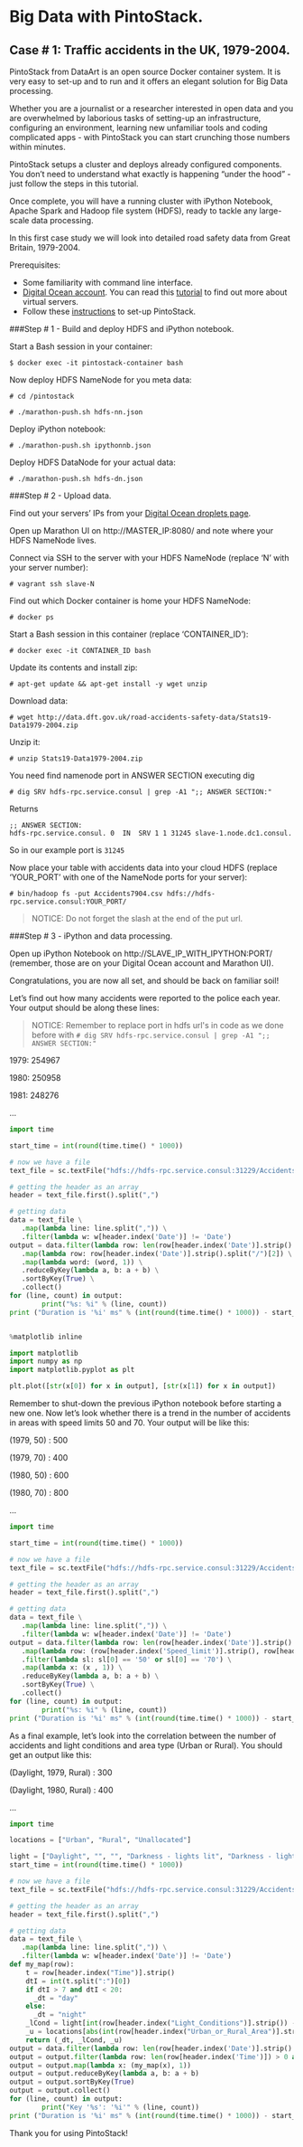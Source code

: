 # Big Data with PintoStack.
##  Case # 1: Traffic accidents in the UK, 1979-2004.
PintoStack from DataArt is an open source Docker container system. It is very easy to set-up and to run and it offers an elegant solution for Big Data processing. 

Whether you are a journalist or a researcher interested in open data and you are overwhelmed by laborious tasks of setting-up an infrastructure, configuring an environment, learning new unfamiliar tools and coding complicated apps - with PintoStack you can start crunching those numbers within minutes.

PintoStack setups a cluster and deploys already configured components. You don’t need to understand what exactly is happening “under the hood” - just follow the steps in this tutorial.  

Once complete, you will have a running cluster with iPython Notebook, Apache Spark and Hadoop file system (HDFS), ready to tackle any large-scale data processing.

In this first case study we will look into detailed road safety data from Great Britain, 1979-2004.
 
Prerequisites:
- Some familiarity with command line interface.
- [Digital Ocean account](https://cloud.digitalocean.com/login). You can read this [tutorial](https://www.digitalocean.com/community/tutorials/how-to-create-your-first-digitalocean-droplet-virtual-server) to find out more about virtual servers.
- Follow these [instructions](../../README.md) to set-up PintoStack.

###Step # 1 - Build and deploy HDFS and iPython notebook.

Start a Bash session in your container:

```$ docker exec -it pintostack-container bash```

Now deploy HDFS NameNode for you meta data:

```# cd /pintostack```

```# ./marathon-push.sh hdfs-nn.json```

Deploy iPython notebook:

```# ./marathon-push.sh ipythonnb.json```

Deploy HDFS DataNode for your actual data:

```# ./marathon-push.sh hdfs-dn.json```

###Step # 2 - Upload data.

Find out your servers’ IPs from your [Digital Ocean droplets page](https://cloud.digitalocean.com/droplets).

Open up Marathon UI on http://MASTER_IP:8080/ and note where your HDFS NameNode lives.

Connect via SSH to the server with your HDFS NameNode (replace ‘N’ with your server number):

```# vagrant ssh slave-N```

Find out which Docker container is home your HDFS NameNode:

```# docker ps```

Start a Bash session in this container (replace ‘CONTAINER_ID’):

```# docker exec -it CONTAINER_ID bash```

Update its contents and install zip:

```# apt-get update && apt-get install -y wget unzip```

Download data:

```# wget http://data.dft.gov.uk/road-accidents-safety-data/Stats19-Data1979-2004.zip```

Unzip it:

```# unzip Stats19-Data1979-2004.zip```

You need find namenode port in ANSWER SECTION executing dig

```# dig SRV hdfs-rpc.service.consul | grep -A1 ";; ANSWER SECTION:" ```          

Returns

```
;; ANSWER SECTION:
hdfs-rpc.service.consul. 0	IN	SRV	1 1 31245 slave-1.node.dc1.consul.
```

So in our example port is ```31245```

Now place your table with accidents data into your cloud HDFS (replace ‘YOUR_PORT’ with one of the NameNode ports for your server):

```# bin/hadoop fs -put Accidents7904.csv hdfs://hdfs-rpc.service.consul:YOUR_PORT/```

>NOTICE: Do not forget the slash at the end of the put url.

###Step # 3 - iPython and data processing.

Open up iPython Notebook on http://SLAVE_IP_WITH_IPYTHON:PORT/ (remember, those are on your Digital Ocean account and Marathon UI).

Congratulations, you are now all set, and should be back on familiar soil!

Let’s find out how many accidents were reported to the police each year.
Your output should be along these lines:

> NOTICE: Remember to replace port in hdfs url's in code as we done before with ```# dig SRV hdfs-rpc.service.consul | grep -A1 ";; ANSWER SECTION:" ``` 

1979: 254967

1980: 250958

1981: 248276

… 

```python
import time

start_time = int(round(time.time() * 1000))

# now we have a file
text_file = sc.textFile("hdfs://hdfs-rpc.service.consul:31229/Accidents7904.csv")

# getting the header as an array
header = text_file.first().split(",")

# getting data
data = text_file \
   .map(lambda line: line.split(",")) \
   .filter(lambda w: w[header.index('Date')] != 'Date')
output = data.filter(lambda row: len(row[header.index('Date')].strip().split("/")) == 3) \
   .map(lambda row: row[header.index('Date')].strip().split("/")[2]) \
   .map(lambda word: (word, 1)) \
   .reduceByKey(lambda a, b: a + b) \
   .sortByKey(True) \
   .collect()
for (line, count) in output:
        print("%s: %i" % (line, count))
print ("Duration is '%i' ms" % (int(round(time.time() * 1000)) - start_time))


%matplotlib inline

import matplotlib
import numpy as np
import matplotlib.pyplot as plt

plt.plot([str(x[0]) for x in output], [str(x[1]) for x in output])
```

Remember to shut-down the previous iPython notebook before starting a new one.
Now let’s look whether there is a trend in the number of accidents in areas with speed limits 50 and 70.
Your output will be like this:

(1979, 50) : 500 

(1979, 70) : 400 

(1980, 50) : 600 

(1980, 70) : 800

… 


```python
import time

start_time = int(round(time.time() * 1000))

# now we have a file
text_file = sc.textFile("hdfs://hdfs-rpc.service.consul:31229/Accidents7904.csv")

# getting the header as an array
header = text_file.first().split(",")

# getting data
data = text_file \
   .map(lambda line: line.split(",")) \
   .filter(lambda w: w[header.index('Date')] != 'Date')
output = data.filter(lambda row: len(row[header.index('Date')].strip().split("/")) == 3) \
   .map(lambda row: (row[header.index('Speed_limit')].strip(), row[header.index('Date')].strip().split("/")[2])) \
   .filter(lambda sl: sl[0] == '50' or sl[0] == '70') \
   .map(lambda x: (x , 1)) \
   .reduceByKey(lambda a, b: a + b) \
   .sortByKey(True) \
   .collect()
for (line, count) in output:
        print("%s: %i" % (line, count))
print ("Duration is '%i' ms" % (int(round(time.time() * 1000)) - start_time))
```

As a final example, let’s look into the correlation between the number of accidents and light conditions and area type (Urban or Rural). 
You should get an output like this:

(Daylight, 1979, Rural) : 300 

(Daylight, 1980, Rural) : 400

… 

```python
import time

locations = ["Urban", "Rural", "Unallocated"]

light = ["Daylight", "", "", "Darkness - lights lit", "Darkness - lights unlit", "Darkness - no lighting", "Darkness - lighting unknown"]
start_time = int(round(time.time() * 1000))

# now we have a file
text_file = sc.textFile("hdfs://hdfs-rpc.service.consul:31229/Accidents7904.csv")

# getting the header as an array
header = text_file.first().split(",")

# getting data
data = text_file \
   .map(lambda line: line.split(",")) \
   .filter(lambda w: w[header.index('Date')] != 'Date')
def my_map(row):
    t = row[header.index("Time")].strip()
    dtI = int(t.split(":")[0])
    if dtI > 7 and dtI < 20:
      _dt = "day"
    else:
      _dt = "night"
    _lCond = light[int(row[header.index("Light_Conditions")].strip()) - 1]
    _u = locations[abs(int(row[header.index("Urban_or_Rural_Area")].strip())) - 1]
    return (_dt, _lCond, _u)
output = data.filter(lambda row: len(row[header.index('Date')].strip().split("/")) == 3)
output = output.filter(lambda row: len(row[header.index('Time')]) > 0 and row[header.index('Time')] != "NULL" and int(row[header.index('Urban_or_Rural_Area')]) < 3 and int(row[header.index('Light_Conditions')]) > 0)
output = output.map(lambda x: (my_map(x), 1))
output = output.reduceByKey(lambda a, b: a + b)
output = output.sortByKey(True)
output = output.collect()
for (line, count) in output:
        print("Key '%s': '%i'" % (line, count))
print ("Duration is '%i' ms" % (int(round(time.time() * 1000)) - start_time))
```

Thank you for using PintoStack! 
